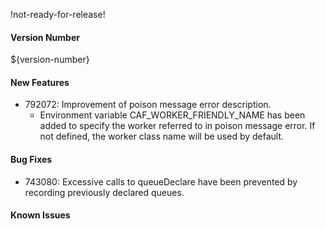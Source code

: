 !not-ready-for-release!

#### Version Number
${version-number}

#### New Features
- 792072: Improvement of poison message error description. 
  - Environment variable CAF_WORKER_FRIENDLY_NAME has been added to specify the worker referred to in poison message error. If not 
    defined, the worker class name will be used by default.

#### Bug Fixes
- 743080: Excessive calls to queueDeclare have been prevented by recording previously declared queues.

#### Known Issues
